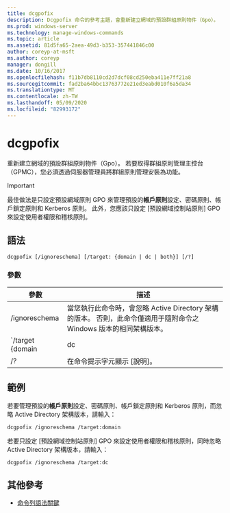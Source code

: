 ```yaml
---
title: dcgpofix
description: Dcgpofix 命令的參考主題，會重新建立網域的預設群組原則物件（Gpo）。
ms.prod: windows-server
ms.technology: manage-windows-commands
ms.topic: article
ms.assetid: 81d5fa65-2aea-49d3-b353-357441846c00
author: coreyp-at-msft
ms.author: coreyp
manager: dongill
ms.date: 10/16/2017
ms.openlocfilehash: f11b7db8110cd2d7dcf08cd250eba411e7ff21a8
ms.sourcegitcommit: fad2ba64bbc13763772e21ed3eabd010f6a5da34
ms.translationtype: MT
ms.contentlocale: zh-TW
ms.lasthandoff: 05/09/2020
ms.locfileid: "82993172"
---
```

# <a name="dcgpofix"></a>dcgpofix

重新建立網域的預設群組原則物件（Gpo）。 若要取得群組原則管理主控台（GPMC），您必須透過伺服器管理員將群組原則管理安裝為功能。

>[!IMPORTANT]
> 最佳做法是只設定預設網域原則 GPO 來管理預設的**帳戶原則**設定、密碼原則、帳戶鎖定原則和 Kerberos 原則。 此外，您應該只設定 [預設網域控制站原則] GPO 來設定使用者權限和稽核原則。

## <a name="syntax"></a>語法

```
dcgpofix [/ignoreschema] [/target: {domain | dc | both}] [/?]
```

### <a name="parameters"></a>參數

| 參數 | 描述 |
| --------- | ----------- |
| /ignoreschema | 當您執行此命令時，會忽略 Active Directory 架構的版本。 否則，此命令僅適用于隨附命令之 Windows 版本的相同架構版本。 |
| `/target {domain | dc | both` | 指定是以預設網域原則、預設網域控制站原則或兩種原則類型為目標。 |
| /? | 在命令提示字元顯示 [說明]。 |

## <a name="examples"></a>範例

若要管理預設的**帳戶原則**設定、密碼原則、帳戶鎖定原則和 Kerberos 原則，而忽略 Active Directory 架構版本，請輸入：

```
dcgpofix /ignoreschema /target:domain
```

若要只設定 [預設網域控制站原則] GPO 來設定使用者權限和稽核原則，同時忽略 Active Directory 架構版本，請輸入：

```
dcgpofix /ignoreschema /target:dc
```

## <a name="additional-references"></a>其他參考

- [命令列語法關鍵](command-line-syntax-key.md)